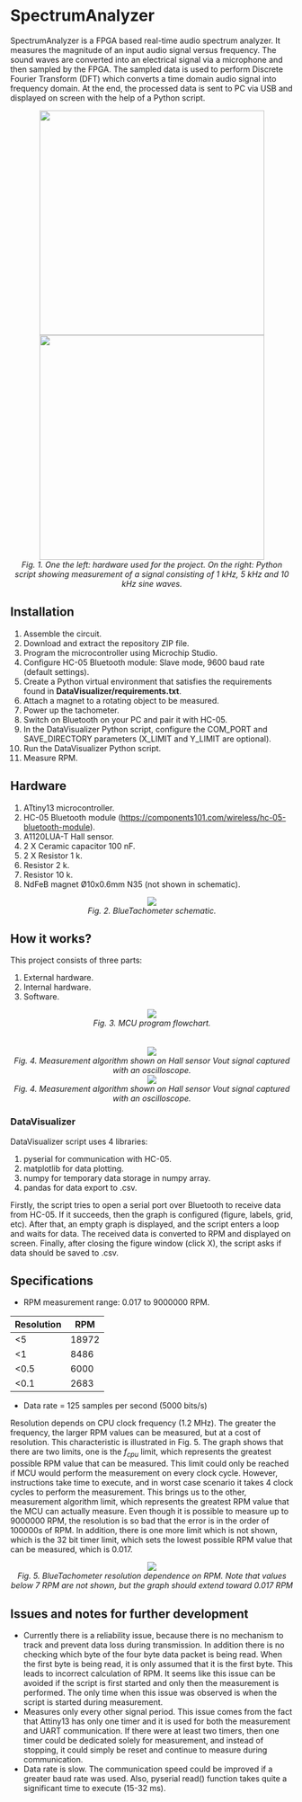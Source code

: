# SpectrumAnalyzer
SpectrumAnalyzer is a FPGA based real-time audio spectrum analyzer. It measures the magnitude of an input audio signal versus frequency. The sound waves are converted into an electrical signal via a microphone and then sampled by the FPGA. The sampled data is used to perform Discrete Fourier Transform (DFT) which converts a time domain audio signal into frequency domain. At the end, the processed data is sent to PC via USB and displayed on screen with the help of a Python script.

<div align="center">
  <img src="https://github.com/dariusur/SpectrumAnalyzer/blob/main/images/prototype.png" widht="400" height="400">
  <img src="https://github.com/dariusur/SpectrumAnalyzer/blob/main/images/graph.png" widht="400" height="400">
</div>
<div align="center">
  <i>Fig. 1. One the left: hardware used for the project. On the right: Python script showing measurement of a signal consisting of 1 kHz, 5 kHz and 10 kHz sine waves.</i>
</div>

## Installation
1. Assemble the circuit.
2. Download and extract the repository ZIP file.
3. Program the microcontroller using Microchip Studio.
4. Configure HC-05 Bluetooth module: Slave mode, 9600 baud rate (default settings).
5. Create a Python virtual environment that satisfies the requirements found in **DataVisualizer/requirements.txt**.
6. Attach a magnet to a rotating object to be measured.
7. Power up the tachometer.
8. Switch on Bluetooth on your PC and pair it with HC-05.
9. In the DataVisualizer Python script, configure the COM_PORT and SAVE_DIRECTORY parameters (X_LIMIT and Y_LIMIT are optional).
10. Run the DataVisualizer Python script.
11. Measure RPM.

## Hardware
1. ATtiny13 microcontroller.
2. HC-05 Bluetooth module (https://components101.com/wireless/hc-05-bluetooth-module).
3. A1120LUA-T Hall sensor.
4. 2 X Ceramic capacitor 100 nF.
5. 2 X Resistor 1 k.
6. Resistor 2 k.
7. Resistor 10 k.
8. NdFeB magnet Ø10x0.6mm N35 (not shown in schematic).

<div align="center">
  <img src="https://github.com/dariusur/BlueTachometer/blob/main/misc/schematics/BlueTachometer_schematic.png">
</div>
<div align="center">
  <i>Fig. 2. BlueTachometer schematic.</i>
</div>

## How it works?
This project consists of three parts: 
1. External hardware.
2. Internal hardware.
3. Software.


<div align="center">
  <img src="https://github.com/dariusur/SpectrumAnalyzer/blob/main/drawings/dataflow_diagram.png">
</div>
<div align="center">
  <i>Fig. 3. MCU program flowchart.</i>
</div>
<br></br>
<div align="center">
  <img src="https://github.com/dariusur/SpectrumAnalyzer/blob/main/drawings/external_circuit_schematic.png">
</div>
<div align="center">
  <i>Fig. 4. Measurement algorithm shown on Hall sensor Vout signal captured with an oscilloscope.</i>
</div>
<div align="center">
  <img src="https://github.com/dariusur/SpectrumAnalyzer/blob/main/drawings/internal_circuit_block_diagram.png">
</div>
<div align="center">
  <i>Fig. 4. Measurement algorithm shown on Hall sensor Vout signal captured with an oscilloscope.</i>
</div>

### DataVisualizer
DataVisualizer script uses 4 libraries:
1. pyserial for communication with HC-05.
2. matplotlib for data plotting.
3. numpy for temporary data storage in numpy array.
4. pandas for data export to .csv.

Firstly, the script tries to open a serial port over Bluetooth to receive data from HC-05. If it succeeds, then the graph is configured (figure, labels, grid, etc). After that, an empty graph is displayed, and the script enters a loop and waits for data. The received data is converted to RPM and displayed on screen. Finally, after closing the figure window (click X), the script asks if data should be saved to .csv.

## Specifications
* RPM measurement range: 0.017 to 9000000 RPM.

|Resolution|RPM|
|---|---|
|<5|18972|
|<1|8486|
|<0.5|6000|
|<0.1|2683|

* Data rate = 125 samples per second (5000 bits/s)

Resolution depends on CPU clock frequency (1.2 MHz). The greater the frequency, the larger RPM values can be measured, but at a cost of resolution. This characteristic is illustrated in Fig. 5. The graph shows that there are two limits, one is the $f_{cpu}$ limit, which represents the greatest possible RPM value that can be measured. This limit could only be reached if MCU would perform the measurement on every clock cycle. However, instructions take time to execute, and in worst case scenario it takes 4 clock cycles to perform the measurement. This brings us to the other, measurement algorithm limit, which represents the greatest RPM value that the MCU can actually measure. Even though it is possible to measure up to 9000000 RPM, the resolution is so bad that the error is in the order of 100000s of RPM. In addition, there is one more limit which is not shown, which is the 32 bit timer limit, which sets the lowest possible RPM value that can be measured, which is 0.017.

<div align="center">
  <img src="https://github.com/dariusur/BlueTachometer/blob/main/misc/graphs/untitled.png">
</div>
<div align="center">
  <i>Fig. 5. BlueTachometer resolution dependence on RPM. Note that values below 7 RPM are not shown, but the graph should extend toward 0.017 RPM</i>
</div>

## Issues and notes for further development
* Currently there is a reliability issue, because there is no mechanism to track and prevent data loss during transmission. In addition there is no checking which byte of the four byte data packet is being read. When the first byte is being read, it is only assumed that it is the first byte. This leads to incorrect calculation of RPM. It seems like this issue can be avoided if the script is first started and only then the measurement is performed. The only time when this issue was observed is when the script is started during measurement.
* Measures only every other signal period. This issue comes from the fact that Attiny13 has only one timer and it is used for both the measurement and UART communication. If there were at least two timers, then one timer could be dedicated solely for measurement, and instead of stopping, it could simply be reset and continue to measure during communication.
* Data rate is slow. The communication speed could be improved if a greater baud rate was used. Also, pyserial read() function takes quite a significant time to execute (15-32 ms).

